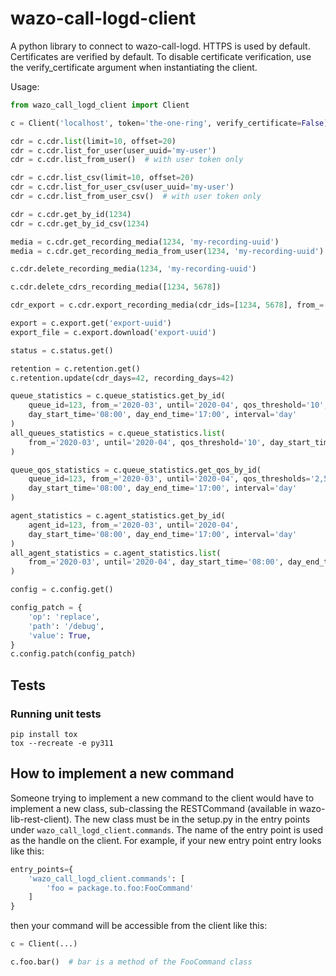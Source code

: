 # wazo-call-logd-client

A python library to connect to wazo-call-logd. HTTPS is used by default. Certificates are verified by default. To disable certificate verification, use the verify_certificate argument when instantiating the client.

Usage:

```python
from wazo_call_logd_client import Client

c = Client('localhost', token='the-one-ring', verify_certificate=False)

cdr = c.cdr.list(limit=10, offset=20)
cdr = c.cdr.list_for_user(user_uuid='my-user')
cdr = c.cdr.list_from_user()  # with user token only

cdr = c.cdr.list_csv(limit=10, offset=20)
cdr = c.cdr.list_for_user_csv(user_uuid='my-user')
cdr = c.cdr.list_from_user_csv()  # with user token only

cdr = c.cdr.get_by_id(1234)
cdr = c.cdr.get_by_id_csv(1234)

media = c.cdr.get_recording_media(1234, 'my-recording-uuid')
media = c.cdr.get_recording_media_from_user(1234, 'my-recording-uuid')

c.cdr.delete_recording_media(1234, 'my-recording-uuid')

c.cdr.delete_cdrs_recording_media([1234, 5678])

cdr_export = c.cdr.export_recording_media(cdr_ids=[1234, 5678], from_='2020-01-01')

export = c.export.get('export-uuid')
export_file = c.export.download('export-uuid')

status = c.status.get()

retention = c.retention.get()
c.retention.update(cdr_days=42, recording_days=42)

queue_statistics = c.queue_statistics.get_by_id(
    queue_id=123, from_='2020-03', until='2020-04', qos_threshold='10',
    day_start_time='08:00', day_end_time='17:00', interval='day'
)
all_queues_statistics = c.queue_statistics.list(
    from_='2020-03', until='2020-04', qos_threshold='10', day_start_time='08:00', day_end_time='17:00'
)

queue_qos_statistics = c.queue_statistics.get_qos_by_id(
    queue_id=123, from_='2020-03', until='2020-04', qos_thresholds='2,5,10,20,40',
    day_start_time='08:00', day_end_time='17:00', interval='day'
)

agent_statistics = c.agent_statistics.get_by_id(
    agent_id=123, from_='2020-03', until='2020-04',
    day_start_time='08:00', day_end_time='17:00', interval='day'
)
all_agent_statistics = c.agent_statistics.list(
    from_='2020-03', until='2020-04', day_start_time='08:00', day_end_time='17:00'
)

config = c.config.get()

config_patch = {
    'op': 'replace',
    'path': '/debug',
    'value': True,
}
c.config.patch(config_patch)
```

## Tests

### Running unit tests

```shell
pip install tox
tox --recreate -e py311
```

## How to implement a new command

Someone trying to implement a new command to the client would have to implement a new class, sub-classing the RESTCommand (available in wazo-lib-rest-client). The new class must be in the setup.py in the entry points under `wazo_call_logd_client.commands`. The name of the entry point is used as the handle on the client. For example, if your new entry point entry looks like this:

```python
entry_points={
    'wazo_call_logd_client.commands': [
        'foo = package.to.foo:FooCommand'
    ]
}
```

then your command will be accessible from the client like this:

```python
c = Client(...)

c.foo.bar()  # bar is a method of the FooCommand class
```
